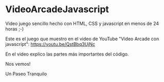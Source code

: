 # VideoArcadeJavascript
Video juego sencillo hecho con HTML, CSS y javascript en menos de 24 horas ;-)

Este es el juego que muestro en el video de YouTube "Video Arcade con javascript": https://youtu.be/QstBbq3UjNc

En el video explico las partes más importantes del código.

Nos vemos!

Un Paseo Tranquilo

